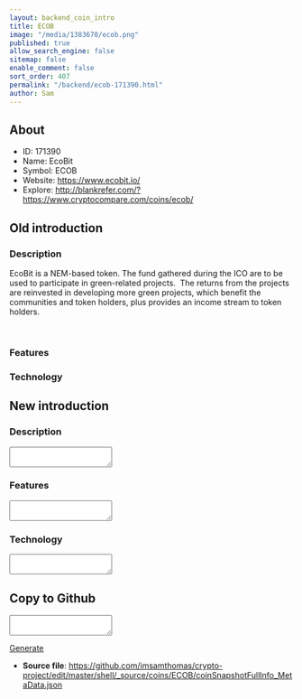 ```yaml
---
layout: backend_coin_intro
title: ECOB
image: "/media/1383670/ecob.png"
published: true
allow_search_engine: false
sitemap: false
enable_comment: false
sort_order: 407
permalink: "/backend/ecob-171390.html"
author: Sam
---
```


## About

- ID: 171390
- Name: EcoBit
- Symbol: ECOB
- Website: https://www.ecobit.io/
- Explore: http://blankrefer.com/?https://www.cryptocompare.com/coins/ecob/


## Old introduction

### Description

<p>EcoBit is a NEM-based token. The fund gathered during the ICO are to be used<span><span> </span>to participate in green-related projects.  The returns from the projects are reinvested in developing more green projects, which benefit the communities and token holders, plus provides an income stream to token holders.</span></p><p> </p>

### Features


### Technology




## New introduction


### Description
<textarea id="meta_description" name="description"></textarea>

### Features
<textarea id="meta_features" name="features"></textarea>

### Technology
<textarea id="meta_technology" name="technology"></textarea>


## Copy to Github

<textarea id="coinsnapshotfullinfo_metadata"></textarea>

<a href="#gen" onclick="generateMetaDatJson()">Generate</a>

- **Source file**: <a href="https://github.com/imsamthomas/crypto-project/edit/master/shell/_source/coins/ECOB/coinSnapshotFullInfo_MetaData.json">https://github.com/imsamthomas/crypto-project/edit/master/shell/_source/coins/ECOB/coinSnapshotFullInfo_MetaData.json</a>

